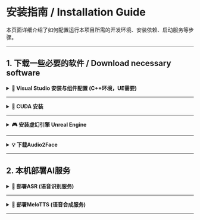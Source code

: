 # 安装指南 / Installation Guide

本页面详细介绍了如何配置运行本项目所需的开发环境、安装依赖、启动服务等步骤。

---

## 1. 下载一些必要的软件 / Download necessary software


<details>
<summary><strong>🧱 Visual Studio 安装与组件配置 (C++环境，UE需要)</strong></summary>

参考配置链接：[为虚幻引擎C++项目设置Visual Studio开发环境](https://dev.epicgames.com/documentation/zh-cn/unreal-engine/setting-up-visual-studio-development-environment-for-cplusplus-projects-in-unreal-engine?application_version=5.3)

<aside>
💡下载 Visual Studio 2022 Community 版
</aside>

下载地址：[Visual Studio 2022 Community 版](https://visualstudio.microsoft.com/zh-hans/vs/community/)

选择Community即可

![image.png](/assets/image1.png)

在安装设置里面选择安装路径

![image.png](/assets/image2.png)

工作负荷中，勾选这些必要的组件，一共四个

![image.png](/assets/image3.png)

其中`使用C++的桌面开发`的安装详细信息这里，要选择Windows 11 SDK

![image.png](/assets/image4.png)

在单个组件中，搜索`unreal`，然后把所有的都勾选上。因为VS下载的目的就是用在UE上

![image.png](/assets/image5.png)

如果在使用过程中报错，可能是MSVC的错误，就把MSVC换成如下的

![image.png](/assets/image6.png)
</details>

---

<details>
<summary><strong>🐍 CUDA 安装</strong></summary>

<aside>
💡安装CUDA，本次安装CUDA12.6
</aside>

这是下载地址：[CUDA Toolkit 12.6 Downloads](https://developer.nvidia.com/cuda-12-6-0-download-archive?target_os=Windows&target_arch=x86_64&target_version=11&target_type=exe_local)

配置版本，然后点击下载就行

![image.png](/assets/image8.png)

</details>

---


<details> <summary><strong>🎮 安装虚幻引擎 Unreal Engine</strong></summary>



以下是 Unreal Engine 5.3.2 的安装流程，适用于本项目中涉及的 3D 渲染模块。


### 1️⃣ 下载 Epic Games Launcher（启动器）

访问官网并下载安装 Epic Games Launcher：

🔗 [Unreal Engine 5.3.2 下载地址](https://www.unrealengine.com/zh-CN/download)

> Epic Games Launcher 是用于管理和安装 Unreal Engine 的官方启动程序。

![Epic Launcher 下载页面](/assets/image9.png)

---

### 2️⃣ 安装并登录账户

完成安装后，运行 Epic Games Launcher，按照提示创建并登录账户。

![安装步骤](/assets/image10.png)

<p align="center">
  <img src="/assets/image11.png" alt="Epic 登录示意" style="width:15%;"/>
</p>

---

### 3️⃣ 安装 Unreal Engine 5.3.2

登录成功后，进入左侧的 **“虚幻引擎”** 标签页，点击 “安装引擎”。

> 💡 **建议安装在非系统盘（如 D 盘）**，以避免 C 盘空间紧张和后续编译问题。

![选择引擎版本](/assets/image12.png)

选择版本为 **5.3.2** 进行安装：

![安装 UE5.3.2](/assets/image13.png)




</details> 

---


<details>
 <summary><strong>💡 下载Audio2Face </strong></summary>



本指南将帮助你安装 NVIDIA Omniverse Audio2Face（2023.1.1）并导入驱动人脸的模型。包括官网下载安装方式和网盘便捷安装方式。



## 🚀 安装方式一：通过 Omniverse 官网下载安装

### 1️⃣ 下载 Omniverse Launcher

你可以从 NVIDIA 官网下载安装 Omniverse Launcher（它相当于是一个模块下载器）。

🔗 [官方下载地址](https://developer.nvidia.cn/omniverse?sortBy=developer_learning_library%2Fsort%2Ffeatured_in.omniverse%3Adesc%2Ctitle%3Aasc&hitsPerPage=6#section-%E5%BC%80%E5%A7%8B%E4%BD%BF%E7%94%A8)

![Omniverse Launcher 下载](/assets/image14.png)

---

### 2️⃣ 注册并登录 NVIDIA 账户

完成下载后，注册并登录 NVIDIA 账户。

![登录界面](/assets/image15.png)

---

### 3️⃣ 安装 Audio2Face 2023.1.1

在 Launcher 内搜索并安装 **Audio2Face 2023.1.1**。

![搜索 Audio2Face](/assets/image16.png)
![确认安装](/assets/image17.png)

> 💡 安装过程可能较慢，建议连接稳定网络，部分公司网络可能受限，建议使用手机热点。


---

### 4️⃣ 启动 Audio2Face

完成安装后，点击启动：

![启动界面](/assets/image18.png)

---

### 5️⃣ 导入三维人脸模型（`text.usd`）

从百度网盘下载以下模型文件：

🔗 链接：[百度网盘 text.usd](https://pan.baidu.com/s/1VtY0QrJz285kXtXhJ-rVog?pwd=e9w2)  
提取码：`e9w2`

将 `text.usd` 文件放入 Audio2Face 的工程目录中，打开 Audio2Face 后进入 **Example** 界面，定位到模型目录并双击导入。

![导入 text.usd](/assets/image19.png)

---



### 6️⃣ 成功启动后的界面

反复尝试导入模型，直到看到蓝色人脸即表示加载成功。

![加载成功示意](/assets/image21.png)

⚠️ 初次加载常见问题较多，可通过更换网络、多次重启尝试解决。

![可能遇到的加载错误](/assets/image22.png)

---

### 7️⃣ 解决常见网络问题

如果导入失败，多半是网络问题导致资源加载失败。建议：

- 多尝试，检查网络问题（更换网络环境）

## 🎁 安装方式二：一键安装（网盘便捷方式）

更推荐使用该方式，跳过下载 Launcher 和组件配置的繁琐过程。

### 1️⃣ 下载完整安装包

🔗 链接：[audio2face-2023.1.1.rar 百度网盘](https://pan.baidu.com/s/1fzZNYsHlLC1HUVol2z44ZA?pwd=j7uu)  
提取码：`j7uu`

---

### 2️⃣ 启动程序

解压后，双击 `audio2face.bat` 启动 Audio2Face。

![启动 .bat 脚本](/assets/image23.png)

---

### 3️⃣ 正确启动后的控制台窗口

![控制台窗口](/assets/image24.png)

---

### 4️⃣ 界面加载成功，导入 `text.usd`

不要忘了仍需导入人脸模型 `text.usd`！

![最终成功界面](/assets/image21.png)

## ✅ 补充说明

- 蓝色人脸是 Audio2Face 的默认驱动面部模型，需要预设 viseme 数据
- 如果你使用的是预设的 `text.usd` 模型，请确保路径正确
- 网络不稳定是导致加载失败的主要原因，可多尝试几次或更换网络



🎉 至此，Audio2Face 安装与配置完成。如果你遇到任何问题，欢迎提交 Issue 或查看常见问题文档。


</details> 

---

## 2. 本机部署AI服务

<details>
<summary><strong>🎤 部署ASR (语音识别服务)</strong></summary>

### 项目介绍

**FunASR** 是阿里巴巴达摩院开源的语音识别工具包，提供高性能的语音转文字服务。

🔗 **官方仓库**: [FunASR Github](https://github.com/modelscope/FunASR)  
🔗 **一键部署仓库**: [修改版部署脚本](https://github.com/1m1ng/FunASR)  
📦 **完整环境包**: [FunASR Releases](https://github.com/1m1ng/FunASR/releases)

### 安装步骤

#### 方式一：源码编译安装

1. **编译FunASR服务**
   - 参考 [官方WebSocket教程](https://github.com/modelscope/FunASR/blob/main/runtime/websocket/readme.md) 编译FunASR
   - 将编译后的可执行文件和动态链接库（DLL）放入 `bin` 目录

2. **启动服务**
   - 运行 `run_server_2pass.bat` 脚本
   - 脚本将自动创建Python虚拟环境、安装依赖项并启动FunASR服务器

#### 方式二：一键安装（推荐）

如果编译环境配置有困难，可直接使用预编译的完整环境包：

📥 **下载地址**: [FunASR完整环境包](https://github.com/1m1ng/FunASR/releases)

> 💡 **提示**: 完整环境包包含所有必需的依赖和预训练模型，开箱即用。

</details>

---

<details>
<summary><strong>🚧 部署MeloTTS (语音合成服务)</strong></summary>

### 项目介绍

**MeloTTS** 是MyShell.ai开源的多语言语音合成工具，支持高质量的文字转语音功能。

🔗 **官方仓库**: [MeloTTS Github](https://github.com/myshell-ai/MeloTTS.git)  
🔗 **一键部署仓库**: [修改版部署脚本](https://github.com/1m1ng/MeloTTS)  
📦 **完整环境包**: [MeloTTS Releases](https://github.com/1m1ng/MeloTTS/releases)

### 安装步骤

#### 方式一：源码安装

1. **克隆仓库并安装环境**
   ```bash
   git clone https://github.com/1m1ng/MeloTTS.git
   cd MeloTTS
   ```

2. **首次环境配置**
   - 运行 `install.bat` 安装Python环境和依赖项

3. **模型配置**
   - 将训练好的语音模型权重文件放入 `Weight` 目录
   - 编辑 `config.yaml` 配置文件，确保以下路径正确：
     - `config_path`: 模型配置文件路径
     - `ckpt_path`: 模型权重文件路径

4. **启动服务**
   - 运行 `start.bat` 启动FastAPI服务器

#### 方式二：一键安装（推荐）

如果环境配置遇到问题，建议使用预配置的完整环境包：

📥 **下载地址**: [MeloTTS完整环境包](https://github.com/1m1ng/MeloTTS/releases)

> 💡 **提示**: 完整环境包包含测试用的预训练模型，可直接启动服务进行测试。

</details>

---
